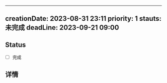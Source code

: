 
---
creationDate: 2023-08-31 23:11
priority: 1
stauts: 未完成
deadLine: 2023-09-21 09:00
---
## Status
- [ ] 完成
## 详情